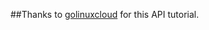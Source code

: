 ##Thanks to [golinuxcloud](https://www.golinuxcloud.com/go-gorilla-mux/#2_Setting_Up_Gorilla_mux) for this API tutorial.
